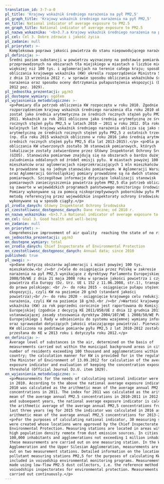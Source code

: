 ```yaml
---
translation_id: 3-7-a-0
pl_title: 'Krajowy wskaźnik średniego narażenia na pył PM2,5'
pl_graph_title: 'Krajowy wskaźnik średniego narażenia na pył PM2,5'
en_title: National indicator of average exposure to PM2.5
en_graph_title: National indicator of average exposure to PM2.5
pl_nazwa_wskaznika: '<b>3.7.a Krajowy wskaźnik średniego narażenia na pył PM2,5</b>'
pl_cel: Cel 3. Dobre zdrowie i jakość życia
pl_zadanie: null
pl_priorytet: >-
  Kompleksowa poprawa jakości powietrza do stanu niepowodującego narażenia zdrowia oraz środowiska, zgodnego z prawodawstwem unijnym, a w dalszej perspektywie z wytycznymi WHO
pl_definicja: >-
  Średni poziom substancji w powietrzu wyznaczony na podstawie pomiarów
  przeprowadzonych na obszarach tła miejskiego w miastach o liczbie mieszkańców
  większej niż 100 tys. i aglomeracjach na terenie całego kraju; sposób
  obliczania krajowego wskaźnika (KW) określa rozporządzenie Ministra Środowiska
  z dnia 13 września 2012 r. w sprawie sposobu obliczania wskaźników średniego
  narażenia oraz sposobu oceny dotrzymania pułapustężenia ekspozycji (Dz. U.
  2012 poz. 1029).
pl_jednostka_prezentacji: μg/m3
pl_dostepne_wymiary: ogółem
pl_wyjasnienia_metodologiczne: >-
  <p>Pomiary dla potrzeb obliczenia KW rozpoczęto w roku 2010. Zgodnie z ww.
  rozporządzeniem krajowy wskaźnik średniego narażenia dla roku 2010 obliczony
  został jako średnia arytmetyczna ze średnich rocznych stężeń pyłu PM2,5 w roku
  2011. Wskaźnik za rok 2011 obliczono jako średnią arytmetyczną ze średnich
  rocznych stężeń pyłu PM2,5 w latach 2010 – 2011 w roku 2012. Dla roku 2012 i
  kolejnych lat krajowy wskaźnik średniego narażenia oblicza się jako średnią
  arytmetyczną ze średnich rocznych stężeń pyłu PM2,5 z ostatnich trzech lat
  (np. dla roku 2015 wskaźnik obliczono w roku 2016 jako średnią arytmetyczną ze
  średnich rocznych stężeń pyłu PM2,5 dla lat 2013-2015).</p> <p>Dla potrzeb
  obliczania KW utworzonych zostało 30 stanowisk pomiarowych, których
  lokalizacje zostały zatwierdzone przez Główny Inspektorat Ochrony Środowiska
  (GIOŚ). Stanowiska pomiarowe znajdują się na obszarach o bardzo dużej gęstości
  zaludnienia oddalonych od źródeł emisji pyłu. W miastach powyżej 100 tys.
  mieszkańców oraz aglomeracjach nieprzekraczających 1 mln mieszkańców pomiary
  te prowadzone są na jednym stanowisku pomiarowym. W Aglomeracji Warszawskiej
  oraz Aglomeracji Górnośląskiej pomiary prowadzone są na dwóch stanowiskach
  pomiarowych. Szczegółowe informacje dotyczące lokalizacji stanowisk
  pomiarowych zanieczyszczenia powietrza pyłem PM2,5 dla potrzeb obliczania KW
  są zawarte w wojewódzkich programach państwowego monitoringu środowiska.
  Pomiary wykonywane są za pomocą niskoprzepływowych poborników pyłu PM2,5 czyli
  metodą referencyjną przez wojewódzkie inspektoraty ochrony środowiska. Pomiary
  wykonywane są w sposób ciągły.</p>
pl_zrodlo_danych: Główny Inspektorat Ochrony Środowiska
pl_czestotliwosc_dostępnosc_danych: Dane roczne; od 2010 r.
en_nazwa_wskaznika: <b>3.7.a National indicator of average exposure to PM2.5</b>
en_cel: Goal 3. Good health and well-being
en_zadanie: null
en_priorytet: >-
  Comprehensive improvement of air quality  reaching the state of no risk to health and environment in accordance with EU legislation and, in a longer-term perspective, WHO guidelines
en_jednostka_prezentacji: μg/m3
en_dostepne_wymiary: total
en_zrodlo_danych: Chief Inspectorate of Environmental Protection
en_czestotliwosc_dostępnosc_danych: Annual data; since 2010
published: true
pl_uwagi: >-
  <p>Dane dotyczą obszarów aglomeracji i miast powyżej 100 tys.
  mieszkańców.<br /><br />Cele do osiągnięcia przez Polskę w zakresie
  narażenia na pył PM2,5 wynikające z dyrektywy Parlamentu Europejskiego i Rady
  2008/50/WE z dnia 21 maja 2008 roku w sprawie jakości powietrza i czystszego
  powietrza dla Europy (Dz. Urz. UE L 152 z 11.06.2008, str.1), transponowanej
  do prawa polskiego: <br />- do roku 2015 - osiągnięcie pułapu stężenia
  ekspozycji, czyli KW na poziomie 20 g/m3 (standard jakości
  powietrza);<br />- do roku 2020 - osiągnięcie krajowego celu redukcji
  narażenia, czyli KW na poziomie 18 g/m3.<br /><br />Wartość krajowego
  wskaźnika (KW) za rok poprzedni corocznie jest raportowana do Komisji
  Europejskiej (zgodnie z decyzją KE 2011/850/UE z dnia 12 grudnia 2011 r.
  ustanawiającej zasady stosowania dyrektyw 2004/107/WE i 2008/50/WE Parlamentu
  Europejskiego i Rady w odniesieniu do systemu wzajemnej wymiany informacji
  oraz sprawozdań dotyczących jakości otaczającego powietrza). Pierwsza wartość
  KW obliczona na podstawie pomiarów pyłu PM2,5 z lat 2010-2012 została
  przesłana do KE w 2013 roku i dotyczyła roku 2012.</p>
en_definicja: >-
  Average level of substances in the air, determined on the basis of
  measurements carried out within the municipal background areas in cities with
  number of residents exceeding 100 thousand and agglomerations within the whole
  country; the calculation manner for KW is provided for in the regulation by
  the Minister of Environment of 13.09.2012 for calculation of the average
  exposure indicator and evaluation of keeping the concentration exposure
  threshold (Official Journal Dz.U. item 1029).
en_wyjasnienia_metodologiczne: >-
  <p>Measurements for the needs of calculating national indicator were started
  in 2010. According to the above the national average exposure indicator for
  2010 was calculated as the arithmetic mean of the average annual PM2.5
  concentrations in 2011. The index for 2011 was calculated as the arithmetic
  mean of the average annual PM2.5 concentrations in 2010-2011 in 2012. For 2012
  and subsequent years, the national average exposure indicator is calculated as
  the arithmetic average of the average annual PM2,5 concentrations from the
  last three years (eg for 2015 the indicator was calculated in 2016 as the
  arithmetic mean of the average annual PM2,5 concentrations for 2013-2015).</p>
  <p>For the purposes of calculating national indicator, 30 measuring stations
  were created whose locations were approved by the Chief Inspectorate of
  Environmental Protection. Measuring stations are located in areas with a very
  high population density remote from dust emission sources. In cities over
  100,000 inhabitants and agglomerations not exceeding 1 million inhabitants,
  these measurements are carried out on one measuring station. In the Warsaw
  Agglomeration and the Upper Silesian Agglomeration, measurements are carried
  out on two measurement stations. Detailed information on the location of air
  pollutant measuring stations PM2,5 for the purposes of calculating KW are
  included in voivodship environmental monitoring programs. Measurements are
  made using low-flow PM2.5 dust collectors, i.e. the reference method by
  voivodships inspectorates for environmental protection. Measurements are
  carried out continuously.</p>
---
```

